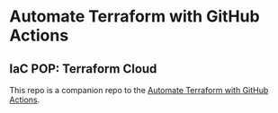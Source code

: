 # Automate Terraform with GitHub Actions

## IaC POP: Terraform Cloud
This repo is a companion repo to the [Automate Terraform with GitHub Actions](https://learn.hashicorp.com/tutorials/terraform/github-actions?in=terraform/automation).

